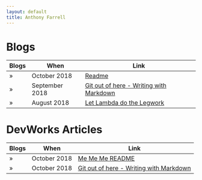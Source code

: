 ```yaml
---
layout: default
title: Anthony Farrell
---
```

 
 # Blogs
 Blogs | When | Link
--- | --- | ---
&raquo; | October 2018 | [Readme](./posts/README-blog-Oct-2018.md)
&raquo; | September 2018 | [Git out of here - Writing with Markdown](http://ramblingsofanthony.blogspot.com/2018/09/git-out-of-here-writing-simple-readmes.html)
&raquo; |August 2018|[Let Lambda do the Legwork](http://ramblingsofanthony.blogspot.com/2018/08/let-lambda-do-legwork.html)

# DevWorks Articles
 Blogs | When | Link
--- | --- | ---
&raquo; | October 2018 | [Me Me Me README](./posts/README-blog-Oct-2018.md)
&raquo; | October 2018 | [Git out of here - Writing with Markdown](http://ramblingsofanthony.blogspot.com/2018/09/git-out-of-here-writing-simple-readmes.html)


